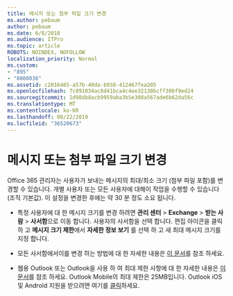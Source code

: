 ```yaml
---
title: 메시지 또는 첨부 파일 크기 변경
ms.author: pebaum
author: pebaum
ms.date: 6/8/2018
ms.audience: ITPro
ms.topic: article
ROBOTS: NOINDEX, NOFOLLOW
localization_priority: Normal
ms.custom:
- "895"
- "8000036"
ms.assetid: c2016465-a57b-40da-b938-412467fea205
ms.openlocfilehash: 7c891034ac8d41bca4c4ee32130bcff306f9ed24
ms.sourcegitcommit: 1d98db8acb9959aba3b5e308a567ade6b62da56c
ms.translationtype: MT
ms.contentlocale: ko-KR
ms.lasthandoff: 08/22/2019
ms.locfileid: "36520673"
---
```

# <a name="changing-message-or-attachment-size"></a>메시지 또는 첨부 파일 크기 변경

Office 365 관리자는 사용자가 보내는 메시지의 최대/최소 크기 (첨부 파일 포함)를 변경할 수 있습니다. 개별 사용자 또는 모든 사용자에 대해이 작업을 수행할 수 있습니다 (조직 기본값). 이 설정을 변경한 후에는 약 30 분 정도 소요 됩니다.
  
- 특정 사용자에 대 한 메시지 크기를 변경 하려면 **관리 센터** \> **Exchange** \> **받는 사람** \> **사서함**으로 이동 합니다. 사용자의 사서함을 선택 합니다. 편집 아이콘을 클릭 하 고 **메시지 크기 제한**에서 **자세한 정보 보기** 를 선택 하 고 새 최대 메시지 크기를 지정 합니다.

- 모든 사서함에서이를 변경 하는 방법에 대 한 자세한 내용은 [이 문서](https://www.microsoft.com/microsoft-365/blog/2015/04/15/office-365-now-supports-larger-email-messages-up-to-150-mb/)를 참조 하세요.

- 웹용 Outlook 또는 Outlook을 사용 하 여 최대 제한 사항에 대 한 자세한 내용은 [이 문서](https://technet.microsoft.com/library/exchange-online-limits.aspx#MessageLimits)를 참조 하세요. Outlook Mobile의 최대 제한은 25MB입니다. Outlook iOS 및 Android 지원을 받으려면 여기를 [클릭](https://support.office.com/article/Get-in-app-help-for-Outlook-for-iOS-and-Android-218a22d1-9fa5-4889-b689-de1c63493243)하세요.
